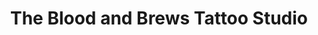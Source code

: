 ---
title: "The Blood and Brews Tattoo Studio"
url: /hendersonville/the-blood-and-brews-tattoo-studio/
shop: tattoo
---
